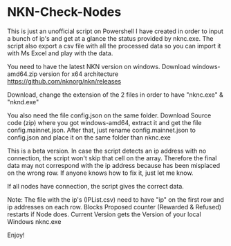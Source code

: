 # NKN-Check-Nodes
This is just an unofficial script on Powershell I have created in order to input a bunch of ip's and get at a glance the status provided by nknc.exe. The script also export a csv file with all the processed data so you can import it with Ms Excel and play with the data.

You need to have the latest NKN version on windows. Download windows-amd64.zip version for x64 architecture https://github.com/nknorg/nkn/releases

Download, change the extension of the 2 files in order to have "nknc.exe" & "nknd.exe"

You also need the file config.json on the same folder.
Download Source code (zip) where you got windows-amd64, extract it and get the file config.mainnet.json. After that, just rename config.mainnet.json to config.json and place it on the same folder than nknc.exe

This is a beta version. In case the script detects an ip address with no connection, the script won't skip that cell on the array. Therefore the final data may not correspond with the ip address because has been misplaced on the wrong row. If anyone knows how to fix it, just let me know.

If all nodes have connection, the script gives the correct data.

Note: The file with the ip's (IPList.csv) need to have "ip" on the first row and ip addresses on each row. 
Blocks Proposed counter (Rewarded & Refused) restarts if Node does. 
Current Version gets the Version of your local Windows nknc.exe

Enjoy!
